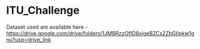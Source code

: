 # ITU_Challenge


Dataset used are available here - https://drive.google.com/drive/folders/1JMBRzzOfID8xigeBZCs2ZbGIipkw1gnu?usp=drive_link
